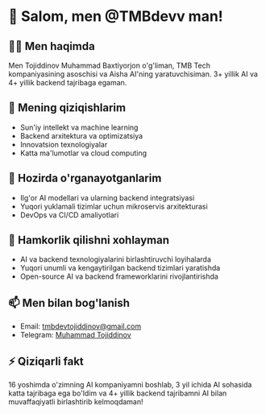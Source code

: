 # 👋 Salom, men @TMBdevv man!

## 👨‍💻 Men haqimda
Men Tojiddinov Muhammad Baxtiyorjon o'g'liman, TMB Tech kompaniyasining asoschisi va Aisha AI'ning yaratuvchisiman. 3+ yillik AI va 4+ yillik backend tajribaga egaman.

## 👀 Mening qiziqishlarim
- Sun'iy intellekt va machine learning
- Backend arxitektura va optimizatsiya
- Innovatsion texnologiyalar
- Katta ma'lumotlar va cloud computing

## 🌱 Hozirda o'rganayotganlarim
- Ilg'or AI modellari va ularning backend integratsiyasi
- Yuqori yuklamali tizimlar uchun mikroservis arxitekturasi
- DevOps va CI/CD amaliyotlari

## 💞 Hamkorlik qilishni xohlayman
- AI va backend texnologiyalarini birlashtiruvchi loyihalarda
- Yuqori unumli va kengaytirilgan backend tizimlari yaratishda
- Open-source AI va backend frameworklarini rivojlantirishda

## 📫 Men bilan bog'lanish
- Email: [tmbdevtojiddinov@gmail.com](tmbdevtojiddinov@gmail.com)
- Telegram: [Muhammad Tojiddinov](https://t.me/tmb_dev)

## ⚡️ Qiziqarli fakt
16 yoshimda o'zimning AI kompaniyamni boshlab, 3 yil ichida AI sohasida katta tajribaga ega bo'ldim va 4+ yillik backend tajribamni AI bilan muvaffaqiyatli birlashtirib kelmoqdaman!

<!---
TMBdevv/TMBdevv is a ✨ special ✨ repository because its README.md (this file) appears on your GitHub profile.
You can click the Preview link to take a look at your changes.
--->
